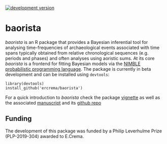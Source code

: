 [![development version](https://img.shields.io/badge/devel%20version-0.0.6-lightblue.svg)](https://github.com/ercrema/baorista)

# baorista
_baorista_ is an R package that provides a Bayesian inferential tool for analysing time-frequencies of archaeological events associated with time spans typically obtained from relative chronological sequences (e.g. periods and phases) and often analyses using aoristic sums. At its core _baorista_ is a frontend for fitting Bayesian models via the [NIMBLE probabilistic programming language](https://r-nimble.org/). The package is currently in beta development and can be installed using `devtools`:

```
library(devtools)
install_github('ercrema/baorista')
```
For a quick introduction to _baorista_ check the package [vignette](https://github.com/ercrema/baorista/blob/main/vignettes/using_baorista.Rmd) as well as the associated [manuscript](https://osf.io/98qkx) and its [github repo](https://github.com/ercrema/beyond_aoristic)

## Funding
The development of this package was funded by a Philip Leverhulme Prize (PLP-2019-304) awarded to E.Crema.

